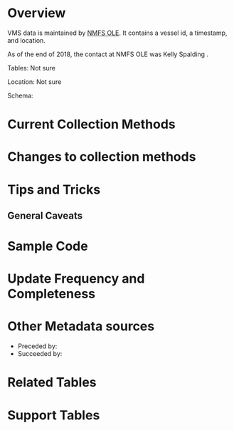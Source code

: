 
# Overview

VMS data is maintained by [NMFS OLE](http://www.nmfs.noaa.gov/ole/index.html).  It contains a vessel id, a timestamp, and location.

As of the end of 2018, the contact at NMFS OLE was Kelly Spalding .

Tables: Not sure

Location: Not sure

Schema: 

# Current Collection Methods
# Changes to collection methods


# Tips and Tricks

## General Caveats


# Sample Code

# Update Frequency and Completeness 

# Other Metadata sources

+ Preceded by: 
+ Succeeded by:

# Related Tables 

# Support Tables 



